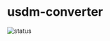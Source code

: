 # usdm-converter

![status](https://github.com/yasuaki-344/usdm-converter/actions/workflows/dotnet.yml/badge.svg)

